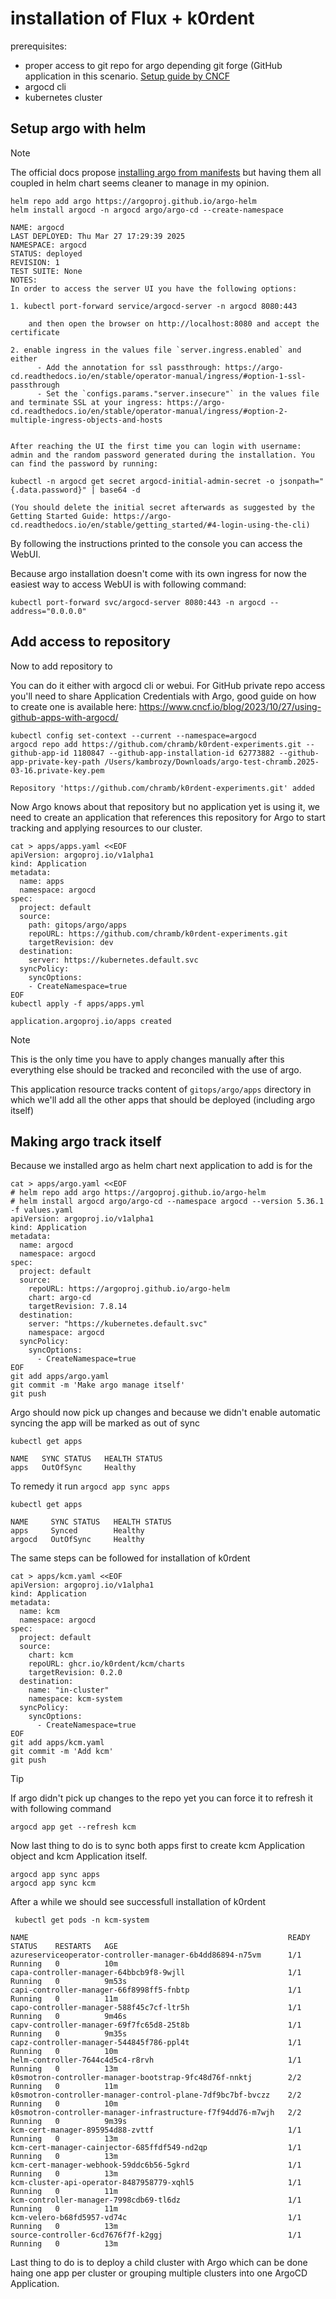 # installation of Flux + k0rdent

prerequisites:

- proper access to git repo for argo depending git forge (GitHub application in this scenario. [Setup guide by CNCF](https://www.cncf.io/blog/2023/10/27/using-github-apps-with-argocd/)
- argocd cli
- kubernetes cluster


## Setup argo with helm

> [!NOTE]
> The official docs propose [installing argo from manifests](https://argo-cd.readthedocs.io/en/stable/getting_started/#1-install-argo-cd) but having them all coupled in helm chart seems cleaner to manage in my opinion.

```shell
helm repo add argo https://argoproj.github.io/argo-helm
helm install argocd -n argocd argo/argo-cd --create-namespace
```
```console
NAME: argocd
LAST DEPLOYED: Thu Mar 27 17:29:39 2025
NAMESPACE: argocd
STATUS: deployed
REVISION: 1
TEST SUITE: None
NOTES:
In order to access the server UI you have the following options:

1. kubectl port-forward service/argocd-server -n argocd 8080:443

    and then open the browser on http://localhost:8080 and accept the certificate

2. enable ingress in the values file `server.ingress.enabled` and either
      - Add the annotation for ssl passthrough: https://argo-cd.readthedocs.io/en/stable/operator-manual/ingress/#option-1-ssl-passthrough
      - Set the `configs.params."server.insecure"` in the values file and terminate SSL at your ingress: https://argo-cd.readthedocs.io/en/stable/operator-manual/ingress/#option-2-multiple-ingress-objects-and-hosts


After reaching the UI the first time you can login with username: admin and the random password generated during the installation. You can find the password by running:

kubectl -n argocd get secret argocd-initial-admin-secret -o jsonpath="{.data.password}" | base64 -d

(You should delete the initial secret afterwards as suggested by the Getting Started Guide: https://argo-cd.readthedocs.io/en/stable/getting_started/#4-login-using-the-cli)
```

By following the instructions printed to the console you can access the WebUI.

Because argo installation doesn't come with its own ingress for now the easiest way to access WebUI is with following command:
```shell
kubectl port-forward svc/argocd-server 8080:443 -n argocd --address="0.0.0.0"
```


## Add access to repository

Now to add repository to 

You can do it either with argocd cli or webui. 
For GitHub private repo access you'll need to share Application Credentials with Argo, good guide on how to create one is available here: https://www.cncf.io/blog/2023/10/27/using-github-apps-with-argocd/

```shell
kubectl config set-context --current --namespace=argocd
argocd repo add https://github.com/chramb/k0rdent-experiments.git --github-app-id 1180847 --github-app-installation-id 62773882 --github-app-private-key-path /Users/kambrozy/Downloads/argo-test-chramb.2025-03-16.private-key.pem
```
```console
Repository 'https://github.com/chramb/k0rdent-experiments.git' added
```

Now Argo knows about that repository but no application yet is using it, we need to create an application that references this repository for Argo to start tracking and applying resources to our cluster.

```shell
cat > apps/apps.yaml <<EOF
apiVersion: argoproj.io/v1alpha1
kind: Application
metadata:
  name: apps
  namespace: argocd
spec:
  project: default
  source:
    path: gitops/argo/apps
    repoURL: https://github.com/chramb/k0rdent-experiments.git
    targetRevision: dev
  destination:
    server: https://kubernetes.default.svc
  syncPolicy:
    syncOptions:
    - CreateNamespace=true
EOF
kubectl apply -f apps/apps.yml 
```
```console
application.argoproj.io/apps created
```

> [!NOTE]
> This is the only time you have to apply changes manually after this everything else should be tracked and reconciled with the use of argo. 

This application resource tracks content of `gitops/argo/apps` directory in which we'll add all the other apps that should be deployed (including argo itself)

## Making argo track itself
<!-- add apps one by one and sync (can be automatic) the only thing it adds is extra label that it is managed by argo. -->

Because we installed argo as helm chart next application to add is for the

```shell
cat > apps/argo.yaml <<EOF
# helm repo add argo https://argoproj.github.io/argo-helm	
# helm install argocd argo/argo-cd --namespace argocd --version 5.36.1 -f values.yaml
apiVersion: argoproj.io/v1alpha1
kind: Application
metadata:
  name: argocd
  namespace: argocd
spec:
  project: default
  source:
    repoURL: https://argoproj.github.io/argo-helm
    chart: argo-cd
    targetRevision: 7.8.14
  destination:
    server: "https://kubernetes.default.svc"
    namespace: argocd
  syncPolicy:
    syncOptions:
      - CreateNamespace=true
EOF
git add apps/argo.yaml
git commit -m 'Make argo manage itself'
git push
```

Argo should now pick up changes and because we didn't enable automatic syncing the app will be marked as out of sync
```shell
kubectl get apps
```
```console
NAME   SYNC STATUS   HEALTH STATUS
apps   OutOfSync     Healthy
```

To remedy it run `argocd app sync apps`

```shell
kubectl get apps
```
```console
NAME     SYNC STATUS   HEALTH STATUS
apps     Synced        Healthy
argocd   OutOfSync     Healthy
```
The same steps can be followed for installation of k0rdent

```
cat > apps/kcm.yaml <<EOF
apiVersion: argoproj.io/v1alpha1
kind: Application
metadata:
  name: kcm
  namespace: argocd
spec:
  project: default
  source:
    chart: kcm
    repoURL: ghcr.io/k0rdent/kcm/charts
    targetRevision: 0.2.0
  destination:
    name: "in-cluster"
    namespace: kcm-system
  syncPolicy:
    syncOptions:
      - CreateNamespace=true
EOF
git add apps/kcm.yaml
git commit -m 'Add kcm'
git push
```
> [!TIP]
> If argo didn't pick up changes to the repo yet you can force it to refresh it with following command
> ```shell
> argocd app get --refresh kcm
> ```

Now last thing to do is to sync both apps first to create kcm Application object and kcm Application itself.
```shell
argocd app sync apps
argocd app sync kcm
```

After a while we should see successfull installation of k0rdent

```shell
 kubectl get pods -n kcm-system
```
```console
NAME                                                          READY   STATUS    RESTARTS   AGE
azureserviceoperator-controller-manager-6b4dd86894-n75vm      1/1     Running   0          10m
capa-controller-manager-64bbcb9f8-9wjll                       1/1     Running   0          9m53s
capi-controller-manager-66f8998ff5-fnbtp                      1/1     Running   0          11m
capo-controller-manager-588f45c7cf-ltr5h                      1/1     Running   0          9m46s
capv-controller-manager-69f7fc65d8-25t8b                      1/1     Running   0          9m35s
capz-controller-manager-544845f786-ppl4t                      1/1     Running   0          10m
helm-controller-7644c4d5c4-r8rvh                              1/1     Running   0          13m
k0smotron-controller-manager-bootstrap-9fc48d76f-nnktj        2/2     Running   0          11m
k0smotron-controller-manager-control-plane-7df9bc7bf-bvczz    2/2     Running   0          10m
k0smotron-controller-manager-infrastructure-f7f94dd76-m7wjh   2/2     Running   0          9m39s
kcm-cert-manager-895954d88-zvttf                              1/1     Running   0          13m
kcm-cert-manager-cainjector-685ffdf549-nd2qp                  1/1     Running   0          13m
kcm-cert-manager-webhook-59ddc6b56-5gkrd                      1/1     Running   0          13m
kcm-cluster-api-operator-8487958779-xqhl5                     1/1     Running   0          11m
kcm-controller-manager-7998cdb69-tl6dz                        1/1     Running   0          11m
kcm-velero-b68fd5957-vd74c                                    1/1     Running   0          13m
source-controller-6cd7676f7f-k2ggj                            1/1     Running   0          13m
```


Last thing to do is to deploy a child cluster with Argo which can be done haing one app per cluster or grouping multiple clusters into one ArgoCD Application. 
